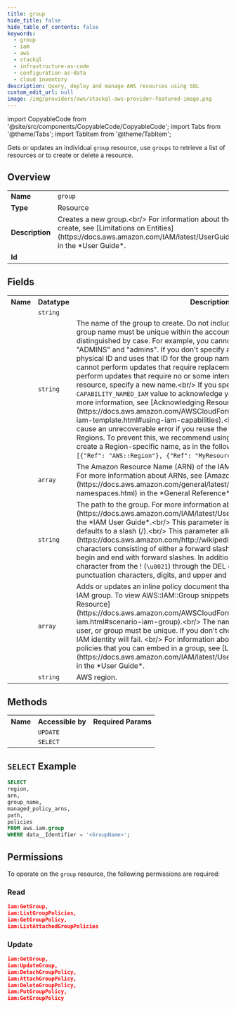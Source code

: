 ```yaml
---
title: group
hide_title: false
hide_table_of_contents: false
keywords:
  - group
  - iam
  - aws
  - stackql
  - infrastructure-as-code
  - configuration-as-data
  - cloud inventory
description: Query, deploy and manage AWS resources using SQL
custom_edit_url: null
image: /img/providers/aws/stackql-aws-provider-featured-image.png
---
```


import CopyableCode from '@site/src/components/CopyableCode/CopyableCode';
import Tabs from '@theme/Tabs';
import TabItem from '@theme/TabItem';


Gets or updates an individual <code>group</code> resource, use <code>groups</code> to retrieve a list of resources or to create or delete a resource.

## Overview
<table><tbody>
<tr><td><b>Name</b></td><td><code>group</code></td></tr>
<tr><td><b>Type</b></td><td>Resource</td></tr>
<tr><td><b>Description</b></td><td>Creates a new group.&lt;br&#x2F;&gt;  For information about the number of groups you can create, see &#91;Limitations on Entities&#93;(https:&#x2F;&#x2F;docs.aws.amazon.com&#x2F;IAM&#x2F;latest&#x2F;UserGuide&#x2F;LimitationsOnEntities.html) in the *User Guide*.</td></tr>
<tr><td><b>Id</b></td><td><CopyableCode code="aws.iam.group" /></td></tr>
</tbody></table>

## Fields
<table><tbody>
<tr><th>Name</th><th>Datatype</th><th>Description</th></tr>
<tr><td><CopyableCode code="arn" /></td><td><code>string</code></td><td></td></tr>
<tr><td><CopyableCode code="group_name" /></td><td><code>string</code></td><td>The name of the group to create. Do not include the path in this value.&lt;br&#x2F;&gt; The group name must be unique within the account. Group names are not distinguished by case. For example, you cannot create groups named both "ADMINS" and "admins". If you don't specify a name, CFN generates a unique physical ID and uses that ID for the group name.&lt;br&#x2F;&gt;  If you specify a name, you cannot perform updates that require replacement of this resource. You can perform updates that require no or some interruption. If you must replace the resource, specify a new name.&lt;br&#x2F;&gt;  If you specify a name, you must specify the <code>CAPABILITY_NAMED_IAM</code> value to acknowledge your template's capabilities. For more information, see &#91;Acknowledging Resources in Templates&#93;(https:&#x2F;&#x2F;docs.aws.amazon.com&#x2F;AWSCloudFormation&#x2F;latest&#x2F;UserGuide&#x2F;using-iam-template.html#using-iam-capabilities).&lt;br&#x2F;&gt;  Naming an IAM resource can cause an unrecoverable error if you reuse the same template in multiple Regions. To prevent this, we recommend using <code>Fn::Join</code> and <code>AWS::Region</code> to create a Region-specific name, as in the following example: <code>&#123;"Fn::Join": &#91;"", &#91;&#123;"Ref": "AWS::Region"&#125;, &#123;"Ref": "MyResourceName"&#125;&#93;&#93;&#125;</code>.</td></tr>
<tr><td><CopyableCode code="managed_policy_arns" /></td><td><code>array</code></td><td>The Amazon Resource Name (ARN) of the IAM policy you want to attach.&lt;br&#x2F;&gt; For more information about ARNs, see &#91;Amazon Resource Names (ARNs)&#93;(https:&#x2F;&#x2F;docs.aws.amazon.com&#x2F;general&#x2F;latest&#x2F;gr&#x2F;aws-arns-and-namespaces.html) in the *General Reference*.</td></tr>
<tr><td><CopyableCode code="path" /></td><td><code>string</code></td><td>The path to the group. For more information about paths, see &#91;IAM identifiers&#93;(https:&#x2F;&#x2F;docs.aws.amazon.com&#x2F;IAM&#x2F;latest&#x2F;UserGuide&#x2F;Using_Identifiers.html) in the *IAM User Guide*.&lt;br&#x2F;&gt; This parameter is optional. If it is not included, it defaults to a slash (&#x2F;).&lt;br&#x2F;&gt; This parameter allows (through its &#91;regex pattern&#93;(https:&#x2F;&#x2F;docs.aws.amazon.com&#x2F;http:&#x2F;&#x2F;wikipedia.org&#x2F;wiki&#x2F;regex)) a string of characters consisting of either a forward slash (&#x2F;) by itself or a string that must begin and end with forward slashes. In addition, it can contain any ASCII character from the ! (<code>\u0021</code>) through the DEL character (<code>\u007F</code>), including most punctuation characters, digits, and upper and lowercased letters.</td></tr>
<tr><td><CopyableCode code="policies" /></td><td><code>array</code></td><td>Adds or updates an inline policy document that is embedded in the specified IAM group. To view AWS::IAM::Group snippets, see &#91;Declaring an Group Resource&#93;(https:&#x2F;&#x2F;docs.aws.amazon.com&#x2F;AWSCloudFormation&#x2F;latest&#x2F;UserGuide&#x2F;quickref-iam.html#scenario-iam-group).&lt;br&#x2F;&gt;  The name of each inline policy for a role, user, or group must be unique. If you don't choose unique names, updates to the IAM identity will fail. &lt;br&#x2F;&gt;  For information about limits on the number of inline policies that you can embed in a group, see &#91;Limitations on Entities&#93;(https:&#x2F;&#x2F;docs.aws.amazon.com&#x2F;IAM&#x2F;latest&#x2F;UserGuide&#x2F;LimitationsOnEntities.html) in the *User Guide*.</td></tr>
<tr><td><CopyableCode code="region" /></td><td><code>string</code></td><td>AWS region.</td></tr>

</tbody></table>

## Methods

<table><tbody>
  <tr>
    <th>Name</th>
    <th>Accessible by</th>
    <th>Required Params</th>
  </tr>
  <tr>
    <td><CopyableCode code="update_resource" /></td>
    <td><code>UPDATE</code></td>
    <td><CopyableCode code="data__Identifier, data__PatchDocument, region" /></td>
  </tr>
  <tr>
    <td><CopyableCode code="get_resource" /></td>
    <td><code>SELECT</code></td>
    <td><CopyableCode code="data__Identifier, region" /></td>
  </tr>
</tbody></table>

## `SELECT` Example
```sql
SELECT
region,
arn,
group_name,
managed_policy_arns,
path,
policies
FROM aws.iam.group
WHERE data__Identifier = '<GroupName>';
```


## Permissions

To operate on the <code>group</code> resource, the following permissions are required:

### Read
```json
iam:GetGroup,
iam:ListGroupPolicies,
iam:GetGroupPolicy,
iam:ListAttachedGroupPolicies
```

### Update
```json
iam:GetGroup,
iam:UpdateGroup,
iam:DetachGroupPolicy,
iam:AttachGroupPolicy,
iam:DeleteGroupPolicy,
iam:PutGroupPolicy,
iam:GetGroupPolicy
```

